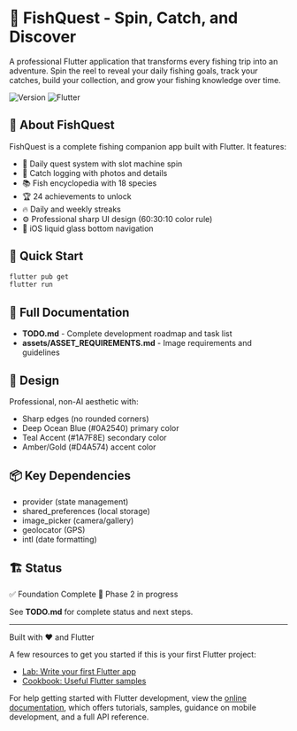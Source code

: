 # 🎣 FishQuest - Spin, Catch, and Discover

A professional Flutter application that transforms every fishing trip into an adventure. Spin the reel to reveal your daily fishing goals, track your catches, build your collection, and grow your fishing knowledge over time.

![Version](https://img.shields.io/badge/version-1.0.0-blue)
![Flutter](https://img.shields.io/badge/Flutter-3.9.2-blue)

## 📱 About FishQuest

FishQuest is a complete fishing companion app built with Flutter. It features:
- 🎰 Daily quest system with slot machine spin
- 📸 Catch logging with photos and details
- 📚 Fish encyclopedia with 18 species
- 🏆 24 achievements to unlock
- 🔥 Daily and weekly streaks
- ⚙️ Professional sharp UI design (60:30:10 color rule)
- 📱 iOS liquid glass bottom navigation

## 🚀 Quick Start

```bash
flutter pub get
flutter run
```

## 📖 Full Documentation

- **TODO.md** - Complete development roadmap and task list
- **assets/ASSET_REQUIREMENTS.md** - Image requirements and guidelines

## 🎨 Design

Professional, non-AI aesthetic with:
- Sharp edges (no rounded corners)
- Deep Ocean Blue (#0A2540) primary color
- Teal Accent (#1A7F8E) secondary color
- Amber/Gold (#D4A574) accent color

## 📦 Key Dependencies

- provider (state management)
- shared_preferences (local storage)
- image_picker (camera/gallery)
- geolocator (GPS)
- intl (date formatting)

## 🏗️ Status

✅ Foundation Complete
🚧 Phase 2 in progress

See **TODO.md** for complete status and next steps.

---

Built with ❤️ and Flutter


A few resources to get you started if this is your first Flutter project:

- [Lab: Write your first Flutter app](https://docs.flutter.dev/get-started/codelab)
- [Cookbook: Useful Flutter samples](https://docs.flutter.dev/cookbook)

For help getting started with Flutter development, view the
[online documentation](https://docs.flutter.dev/), which offers tutorials,
samples, guidance on mobile development, and a full API reference.
